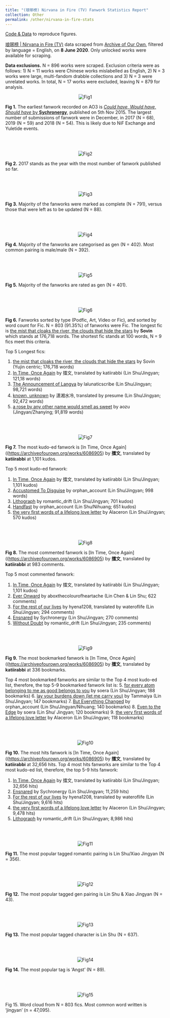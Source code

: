 ```yaml
---
title: "(琅琊榜) Nirvana in Fire (TV) Fanwork Statistics Report"
collection: Other
permalink: /other/nirvana-in-fire-stats
---
```


[Code & Data](https://github.com/seowxft/NiFAO3Scrape) to reproduce figures.

<a href ="https://archiveofourown.org/tags/%E7%90%85%E7%90%8A%E6%A6%9C%20%7C%20Nirvana%20in%20Fire%20(TV)/works/">琅琊榜 | Nirvana in Fire (TV)</a> data scraped from [Archive of Our Own](https://archiveofourown.org), filtered by language = English, on <strong>8 June 2020</strong>. Only unlocked works were available for scraping.

<strong>Data exclusions.</strong> N = 896 works were scraped. Exclusion criteria were as follows: 1) N = 11 works were Chinese works mislabelled as English, 2) N = 3 works were large, multi-fandom drabble collections and 3) N = 3 were unrelated works. In total, N = 17 works were excluded, leaving N = 879 for analysis.

<p align="center">
  <img src="http://seowxft.github.io/files/nifFigs/Rplot01.png" alt="Fig1"/>
</p>

<strong>Fig 1.</strong> The earliest fanwork recorded on AO3 is [<i>Could have, Would have, Should have</i> by <strong>Sychronergy</strong>](https://archiveofourown.org/works/5148068), published on 5th Nov 2015. The largest number of submissions of fanwork were in December, in 2017 (N = 68), 2019 (N = 59) and 2018 (N = 54). This is likely due to NiF Exchange and Yuletide events.

<br><br>
<p align="center">
  <img src="http://seowxft.github.io/files/nifFigs/Rplot02.png" alt="Fig2"/>
</p>

<strong>Fig 2.</strong> 2017 stands as the year with the most number of fanwork published so far.

<br><br>
<p align="center">
  <img src="http://seowxft.github.io/files/nifFigs/Rplot03.png" alt="Fig3"/>
</p>

<strong>Fig 3.</strong> Majority of the fanworks were marked as complete (N = 791), versus those that were left as to be updated (N = 88).

<br><br>
<p align="center">
  <img src="http://seowxft.github.io/files/nifFigs/Rplot09.png" alt="Fig4"/>
</p>

<strong>Fig 4.</strong> Majority of the fanworks are categorised as gen (N = 402). Most common pairing is male/male (N = 392).

<br><br>
<p align="center">
  <img src="http://seowxft.github.io/files/nifFigs/Rplot010.png" alt="Fig5"/>
</p>

<strong>Fig 5.</strong> Majority of the fanworks are rated as gen (N = 401).

<br><br>
<p align="center">
  <img src="http://seowxft.github.io/files/nifFigs/Rplot04.png" alt="Fig6"/>
</p>

<strong>Fig 6.</strong> Fanworks sorted by type (Podfic, Art, Video or Fic), and sorted by word count for Fic. N = 803 (91.35%) of fanworks were Fic. The longest fic is [the mist that cloaks the river, the clouds that hide the stars](https://archiveofourown.org/works/15699879) by <strong>Sovin</strong> which stands at 176,718 words. The shortest fic stands at 100 words, N = 9 fics meet this criteria.

Top 5 Longest fics:
1.	[the mist that cloaks the river, the clouds that hide the stars](https://archiveofourown.org/works/6086905) by Sovin (Yujin centric; 176,718 words)
2.	[In Time, Once Again](https://archiveofourown.org/works/6086905) by 擂文, translated by katiirabbi (Lin Shu/Jingyan; 121,18 words)
3.	[The Announcement of Langya](https://archiveofourown.org/works/11976366) by lalunaticscribe (Lin Shu/Jingyan; 98,721 words)
4.	[known, unknown](https://archiveofourown.org/works/14713827) by 潇湘水冷, translated by presume (Lin Shu/Jingyan; 92,472 words)
5.	[a rose by any other name would smell as sweet](https://archiveofourown.org/works/14317086) by aozu (Jingyan/Zhanying; 91,819 words)

<br><br>
<p align="center">
  <img src="http://seowxft.github.io/files/nifFigs/Rplot05.png" alt="Fig7"/>
</p>

<strong>Fig 7.</strong> The most kudo-ed fanwork is [In Time, Once Again]((https://archiveofourown.org/works/6086905) by <strong>擂文</strong>, translated by <strong>katiirabbi</strong> at 1,101 kudos.

Top 5 most kudo-ed fanwork:
1.	[In Time, Once Again](https://archiveofourown.org/works/6086905) by 擂文, translated by katiirabbi (Lin Shu/Jingyan; 1,101 kudos)
2.	[Accustomed To Disguise](https://archiveofourown.org/works/13100499) by orphan_account (Lin Shu/Jingyan; 998 words)
3.	[Lithograph](https://archiveofourown.org/works/10700544) by romantic_drift (Lin Shu/Jingyan; 701 kudos)
4.	[Handfast](https://archiveofourown.org/works/13747836) by orphan_account (Lin Shu/Nihuang; 651 kudos)
5.	[the very first words of a lifelong love letter](https://archiveofourown.org/works/6784552) by Alaceron (Lin Shu/Jingyan; 570 kudos)

<br><br>
<p align="center">
  <img src="http://seowxft.github.io/files/nifFigs/Rplot06.png" alt="Fig8"/>
</p>

<strong>Fig 8.</strong> The most commented fanwork is [In Time, Once Again]((https://archiveofourown.org/works/6086905) by <strong>擂文</strong>, translated by <strong>katiirabbi</strong> at 983 comments.

Top 5 most commented fanwork:
1.	[In Time, Once Again](https://archiveofourown.org/works/6086905) by 擂文, translated by katiirabbi (Lin Shu/Jingyan; 1,101 kudos)
2.	[Ever Onward](https://archiveofourown.org/works/16021301) by aboxthecolourofheartache (Lin Chen & Lin Shu; 622 comments)
3.	[For the rest of our lives](https://archiveofourown.org/works/13523304) by hyena1208, translated by wateroflife (Lin Shu/Jingyan; 294 comments)
4.	[Ensnared]( https://archiveofourown.org/works/5552774) by Sychronergy (Lin Shu/Jingyan; 270 comments)
5.	[Without Doubt](https://archiveofourown.org/works/10073657) by romantic_drift (Lin Shu/Jingyan; 235 comments)

<br><br>
<p align="center">
  <img src="http://seowxft.github.io/files/nifFigs/Rplot07.png" alt="Fig9"/>
</p>

<strong>Fig 9.</strong> The most bookmarked fanwork is [In Time, Once Again]((https://archiveofourown.org/works/6086905) by <strong>擂文</strong>, translated by <strong>katiirabbi</strong> at 336 bookmarks.

Top 4 most bookmarked fanworks are similar to the Top 4 most kudo-ed list, therefore, the top 5-9 bookmarked fanwork list is:
5.	[for every atom belonging to me as good belongs to you](https://archiveofourown.org/works/13088637) by soera (Lin Shu/Jingyan; 188 bookmarks)
6.	[lay your burdens down (let me carry you)](https://archiveofourown.org/works/8042896) by Tammaiya (Lin Shu/Jingyan; 147 bookmarks)
7.	[But Everything Changed](https://archiveofourown.org/works/13364010) by orphan_account (Lin Shu/Jingyan/Nihuang; 140 bookmarks)
8.	[Even to the Edge](https://archiveofourown.org/works/10324157) by soera (Lin Shu/ Jingyan; 120 bookmarks)
9.	[the very first words of a lifelong love letter](https://archiveofourown.org/works/6784552) by Alaceron (Lin Shu/Jingyan; 118 bookmarks)

<br><br>
<p align="center">
  <img src="http://seowxft.github.io/files/nifFigs/Rplot08.png" alt="Fig10"/>
</p>

<strong>Fig 10.</strong> The most hits fanwork is [In Time, Once Again]((https://archiveofourown.org/works/6086905) by <strong>擂文</strong>, translated by <strong>katiirabbi</strong> at 32,656 hits.
Top 4 most hits fanworks are similar to the Top 4 most kudo-ed list, therefore, the top 5-9 hits fanwork:
1.	[In Time, Once Again](https://archiveofourown.org/works/6086905) by 擂文, translated by katiirabbi (Lin Shu/Jingyan; 32,656 hits)
2.	[Ensnared]( https://archiveofourown.org/works/5552774) by Sychronergy (Lin Shu/Jingyan; 11,259 hits)
3.	[For the rest of our lives](https://archiveofourown.org/works/13523304) by hyena1208, translated by wateroflife (Lin Shu/Jingyan; 9,616 hits)
4.	[the very first words of a lifelong love letter](https://archiveofourown.org/works/6784552) by Alaceron (Lin Shu/Jingyan; 9,478 hits)
5.	[Lithograph](https://archiveofourown.org/works/10700544) by romantic_drift (Lin Shu/Jingyan; 8,986 hits)

<br><br>
<p align="center">
  <img src="http://seowxft.github.io/files/nifFigs/Rplot11.png" alt="Fig11"/>
</p>

<strong>Fig 11.</strong> The most popular tagged romantic pairing is Lin Shu/Xiao Jingyan (N = 356).

<br><br>
<p align="center">
  <img src="http://seowxft.github.io/files/nifFigs/Rplot12.png" alt="Fig12"/>
</p>

<strong>Fig 12.</strong> The most popular tagged gen pairing is Lin Shu & Xiao Jingyan (N = 43).


<br><br>
<p align="center">
  <img src="http://seowxft.github.io/files/nifFigs/Rplot13.png" alt="Fig13"/>
</p>

<strong>Fig 13.</strong> The most popular tagged character is Lin Shu (N = 637).

<br><br>
<p align="center">
  <img src="http://seowxft.github.io/files/nifFigs/Rplot14.png" alt="Fig14"/>
</p>
<strong>Fig 14.</strong> The most popular tag is ‘Angst’ (N = 89).

<br><br>
<p align="center">
  <img src="http://seowxft.github.io/files/nifFigs/Rplot15.jpg" alt="Fig15"/>
</p>
Fig 15. Word cloud from N = 803 fics. Most common word written is ‘jingyan’ (n = 47,095).

